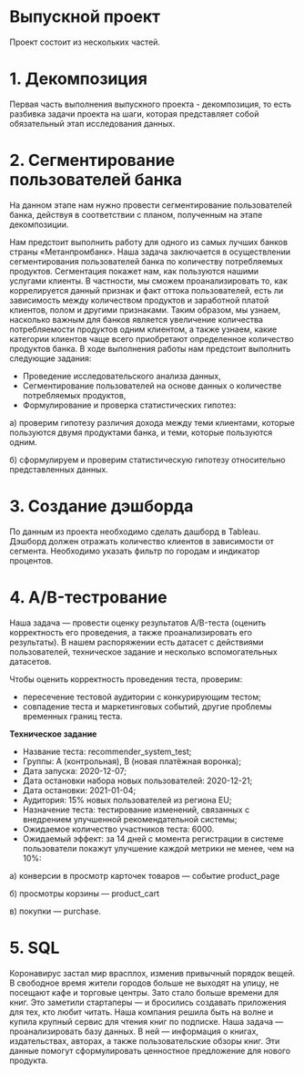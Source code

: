# Выпускной проект

Проект состоит из нескольких частей.

# 1. Декомпозиция
Первая часть выполнения выпускного проекта - декомпозиция, то есть разбивка задачи проекта на шаги, которая представляет собой обязательный этап исследования данных. 

# 2. Сегментирование пользователей банка

На данном этапе нам нужно провести сегментирование пользователей банка, действуя в соответствии с планом, полученным на этапе декомпозиции.

Нам предстоит выполнить работу для одного из самых лучших банков страны «Метанпромбанк». Наша задача заключается в осуществлении сегментирования пользователей банка по количеству потребляемых продуктов. Сегментация покажет нам, как пользуются нашими услугами клиенты. В частности, мы сможем проанализировать то, как коррелируется данный признак и факт оттока пользователей, есть ли зависимость между количеством продуктов и заработной платой клиентов, полом и другими признаками. Таким образом, мы узнаем, насколько важным для банков является увеличение количества потребляемости продуктов одним клиентом, а также узнаем, какие категории клиентов чаще всего приобретают определенное количество продуктов банка.
В ходе выполнения работы нам предстоит выполнить следующие задания:
* Проведение исследовательского анализа данных,
* Сегментирование пользователей на основе данных о количестве потребляемых продуктов,
* Формулирование и проверка статистических гипотез:

а) проверим гипотезу различия дохода между теми клиентами, которые пользуются двумя продуктами банка, и теми, которые пользуются одним.

б) сформулируем и проверим статистическую гипотезу относительно представленных данных.

# 3. Создание дэшборда

По данным из проекта необходимо сделать дашборд в Tableau. Дэшборд должен отражать количество клиентов в зависимости от сегмента. Необходимо указать фильтр по городам и индикатор процентов.

# 4. A/B-тестрование

Наша задача — провести оценку результатов A/B-теста (оценить корректность его проведения, а также проанализировать его результаты). В нашем распоряжении есть датасет с действиями пользователей, техническое задание и несколько вспомогательных датасетов.

Чтобы оценить корректность проведения теста, проверим:
* пересечение тестовой аудитории с конкурирующим тестом;
* совпадение теста и маркетинговых событий, другие проблемы временных границ теста.

**Техническое задание**
* Название теста: recommender_system_test;
* Группы: А (контрольная), B (новая платёжная воронка);
* Дата запуска: 2020-12-07;
* Дата остановки набора новых пользователей: 2020-12-21;
* Дата остановки: 2021-01-04;
* Аудитория: 15% новых пользователей из региона EU;
* Назначение теста: тестирование изменений, связанных с внедрением улучшенной рекомендательной системы;
* Ожидаемое количество участников теста: 6000.
* Ожидаемый эффект: за 14 дней с момента регистрации в системе пользователи покажут улучшение каждой метрики не менее, чем на 10%:

а) конверсии в просмотр карточек товаров — событие product_page

б) просмотры корзины — product_cart

в) покупки — purchase.


# 5. SQL

Коронавирус застал мир врасплох, изменив привычный порядок вещей. В свободное время жители городов больше не выходят на улицу, не посещают кафе и торговые центры. Зато стало больше времени для книг. Это заметили стартаперы — и бросились создавать приложения для тех, кто любит читать.
Наша компания решила быть на волне и купила крупный сервис для чтения книг по подписке. Наша задача — проанализировать базу данных.
В ней — информация о книгах, издательствах, авторах, а также пользовательские обзоры книг. Эти данные помогут сформулировать ценностное предложение для нового продукта.
